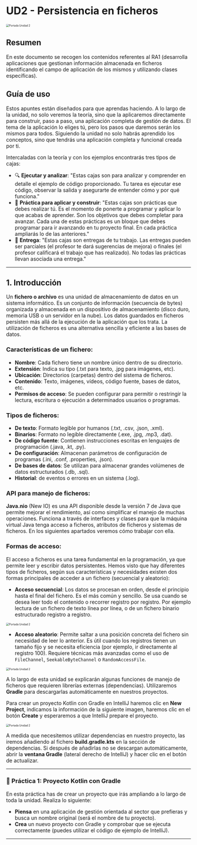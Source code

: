 # UD2 - Persistencia en ficheros

<img src="../../../assets/images/ud02/portada_ud02.png" alt="Portada Unidad 2" style="zoom: 50%;" />

## Resumen
En este documento se recogen los contenidos referentes al RA1 (desarrolla aplicaciones que gestionan información almacenada en ficheros identificando el campo de aplicación de los mismos y utilizando clases específicas).


## Guía de uso
Estos apuntes están diseñados para que aprendas haciendo. A lo largo de la unidad, no solo veremos la teoría, sino que la aplicaremos directamente para construir, paso a paso, una aplicación completa de gestión de datos. El tema de la aplicación lo eliges tú, pero los pasos que daremos serán los mismos para todos. Siguiendo la unidad no solo habrás aprendido los conceptos, sino que tendrás una aplicación completa y funcional creada por ti.

Intercaladas con la teoría y con los ejemplos encontrarás tres tipos de cajas:

* 🔍 **Ejecutar y analizar**: "Estas cajas son para analizar y comprender en detalle el ejemplo de código proporcionado. Tu tarea es ejecutar ese código, observar la salida y asegurarte de entender cómo y por qué funciona."
* 🎯 **Práctica para aplicar y construir**: "Estas cajas son prácticas que debes realizar tú. Es el momento de ponerte a programar y aplicar lo que acabas de aprender. Son los objetivos que debes completar para avanzar. Cada una de estas prácticas es un bloque que debes programar para ir avanzando en tu proyecto final. En cada práctica ampliarás lo de las anteriores."
* 📁 **Entrega**: "Estas cajas son entregas de tu trabajo. Las entregas pueden ser parciales (el profesor te dará sugerencias de mejora) o finales (el profesor calificará el trabajo que has realizado). No todas las prácticas llevan asociada una entrega."

---

## 1. Introducción
Un **fichero o archivo** es una unidad de almacenamiento de datos en un sistema informático. Es un conjunto de información (secuencia de bytes) organizada y almacenada en un dispositivo de almacenamiento (disco duro, memoria USB o un servidor en la nube). Los datos guardados en ficheros persisten más allá de la ejecución de la aplicación que los trata. La utilización de ficheros es una alternativa sencilla y eficiente a las bases de datos.

### Características de un fichero:
* **Nombre**: Cada fichero tiene un nombre único dentro de su directorio.
* **Extensión**: Indica su tipo (.txt para texto, .jpg para imágenes, etc).
* **Ubicación**: Directorios (carpetas) dentro del sistema de ficheros.
* **Contenido**: Texto, imágenes, vídeos, código fuente, bases de datos, etc.
* **Permisos de acceso**: Se pueden configurar para permitir o restringir la lectura, escritura o ejecución a determinados usuarios o programas.

### Tipos de ficheros:
* **De texto**: Formato legible por humanos (.txt, .csv, .json, .xml).
* **Binarios**: Formato no legible directamente (.exe, .jpg, .mp3, .dat).
* **De código fuente**: Contienen instrucciones escritas en lenguajes de programación (.java, .kt, .py).
* **De configuración**: Almacenan parámetros de configuración de programas (.ini, .conf, .properties, .json).
* **De bases de datos**: Se utilizan para almacenar grandes volúmenes de datos estructurados (.db, .sql).
* **Historial**: de eventos o errores en un sistema (.log).

### API para manejo de ficheros:
**Java.nio** (New IO) es una API disponible desde la versión 7 de Java que permite mejorar el rendimiento, así como simplificar el manejo de muchas operaciones. Funciona a través de interfaces y clases para que la máquina virtual Java tenga acceso a ficheros, atributos de ficheros y sistemas de ficheros. En los siguientes apartados veremos cómo trabajar con ella.

### Formas de acceso:
El acceso a ficheros es una tarea fundamental en la programación, ya que permite leer y escribir datos persistentes. Hemos visto que hay diferentes tipos de ficheros, según sus características y necesidades existen dos formas principales de acceder a un fichero (secuencial y aleatorio):

* **Acceso secuencial**: Los datos se procesan en orden, desde el principio hasta el final del fichero. Es el más común y sencillo. Se usa cuando se desea leer todo el contenido o recorrer registro por registro. Por ejemplo lectura de un fichero de texto línea por línea, o de un fichero binario estructurado registro a registro.

<img src="../../../assets/images/ud02/ej01.png" alt="Portada Unidad 2" style="zoom: 50%;" />

* **Acceso aleatorio**: Permite saltar a una posición concreta del fichero sin necesidad de leer lo anterior. Es útil cuando los registros tienen un tamaño fijo y se necesita eficiencia (por ejemplo, ir directamente al registro 100). Requiere técnicas más avanzadas como el uso de `FileChannel`, `SeekableByteChannel` o `RandomAccessFile`.

<img src="../../../assets/images/ud02/ej02.png" alt="Portada Unidad 2" style="zoom: 50%;" />

A lo largo de esta unidad se explicarán algunas funciones de manejo de ficheros que requieren librerías externas (dependencias). Utilizaremos **Gradle** para descargarlas automáticamente en nuestros proyectos.

Para crear un proyecto Kotlin con Gradle en IntelliJ haremos clic en **New Project**, indicamos la información de la siguiente imagen, haremos clic en el botón **Create** y esperaremos a que IntelliJ prepare el proyecto.

<img src="../../../assets/images/ud02/ej03.png" alt="Portada Unidad 2" style="zoom: 50%;" />

A medida que necesitemos utilizar dependencias en nuestro proyecto, las iremos añadiendo al fichero **build.gradle.kts** en la sección de dependencias. Si después de añadirlas no se descargan automáticamente, abrir la **ventana Gradle** (lateral derecho de IntelliJ) y hacer clic en el botón de actualizar.

---

### 🎯 Práctica 1: Proyecto Kotlin con Gradle
En esta práctica has de crear un proyecto que irás ampliando a lo largo de toda la unidad. Realiza lo siguiente:

* **Piensa** en una aplicación de gestión orientada al sector que prefieras y busca un nombre original (será el nombre de tu proyecto).
* **Crea** un nuevo proyecto con Gradle y comprobar que se ejecuta correctamente (puedes utilizar el código de ejemplo de IntelliJ).

---